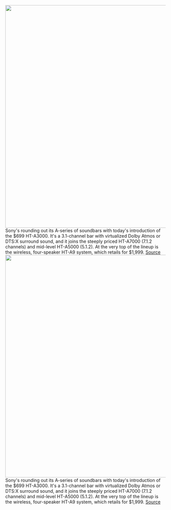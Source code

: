 <img src='https://cdn.vox-cdn.com/thumbor/DznFW6EtV86_n8KIX0cmRT0bo-c=/0x0:2040x1362/1200x800/filters:focal(883x574:1209x900)/cdn.vox-cdn.com/uploads/chorus_image/image/71301562/sonyhta3000.0.jpg' width='700px' /><br/>
Sony's rounding out its A-series of soundbars with today's introduction of the $699 HT-A3000. It's a 3.1-channel bar with virtualized Dolby Atmos or DTS:X surround sound, and it joins the steeply priced HT-A7000 (7.1.2 channels) and mid-level HT-A5000 (5.1.2). At the very top of the lineup is the wireless, four-speaker HT-A9 system, which retails for $1,999.
<a href='https://www.theverge.com/2022/8/30/23327989/sony-ht-a3000-soundbar-features-price'> Source <a/><img src='https://cdn.vox-cdn.com/thumbor/DznFW6EtV86_n8KIX0cmRT0bo-c=/0x0:2040x1362/1200x800/filters:focal(883x574:1209x900)/cdn.vox-cdn.com/uploads/chorus_image/image/71301562/sonyhta3000.0.jpg' width='700px' /><br/>
Sony's rounding out its A-series of soundbars with today's introduction of the $699 HT-A3000. It's a 3.1-channel bar with virtualized Dolby Atmos or DTS:X surround sound, and it joins the steeply priced HT-A7000 (7.1.2 channels) and mid-level HT-A5000 (5.1.2). At the very top of the lineup is the wireless, four-speaker HT-A9 system, which retails for $1,999.
<a href='https://www.theverge.com/2022/8/30/23327989/sony-ht-a3000-soundbar-features-price'> Source <a/>